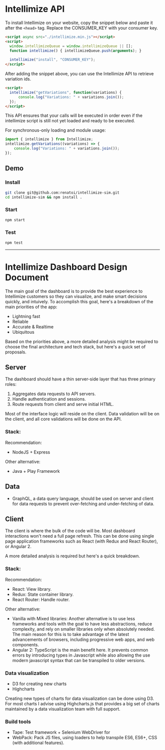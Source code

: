 # Intellimize API

To install Intellimize on your website, copy the snippet below and paste it after the `<head>` tag. Replace the CONSUMER_KEY with your consumer key.

```html
<script async src="./intellimize.min.js"></script>
<script>
  window.intellimizeQueue = window.intellimizeQueue || [];
  function intellimize() { intellimizeQueue.push(arguments); }
  
  intellimize("install", "CONSUMER_KEY");
</script>
```

After adding the snippet above, you can use the Intellimize API to retrieve variation ids.

```html
<script>
  intellimize("getVariations", function(variations) {
      console.log("Variations: " + variations.join());
  });
</script>
```

This API ensures that your calls will be executed in order even if the intellimize script is still not yet loaded and ready to be executed.

For synchronous-only loading and module usage:

```javascript
import { intellimize } from Intellimize;
intellimize.getVariations((variations) => {
    console.log("Variations: " + variations.join());
});
```

## Demo

### Install

```bash
git clone git@github.com:renatoi/intellimize-sim.git
cd intellimize-sim && npm install .
```

### Start

```bash
npm start
```

### Test

```bash
npm test
```

------------------------------------------

# Intellimize Dashboard Design Document

The main goal of the dashboard is to provide the best experience to Intellimize customers so they can visualize, and make smart decisions quickly, and intuively. To accomplish this goal, here's a breakdown of the main priorities of the app:

  * Lightning fast
  * Reliable
  * Accurate & Realtime
  * Ubiquitous

Based on the priorities above, a more detailed analysis might be required to choose the final architecture and tech stack, but here's a quick set of proposals.

## Server

The dashboard should have a thin server-side layer that has three primary roles:

1. Aggregates data requests to API servers.
2. Handle authentication and sessions.
3. Route requests from client and serve initial HTML.

Most of the interface logic will reside on the client. Data validation will be on the client, and all core validations will be done on the API.

### Stack:

Recommendation:

* NodeJS + Express

Other alternative:

* Java + Play Framework

## Data

  * GraphQL, a data query language, should be used on server and client for data requests to prevent over-fetching and under-fetching of data.

## Client

The client is where the bulk of the code will be. Most dashboard interactions won't need a full page refresh. This can be done using single page application frameworks such as React (with Redux and React Router), or Angular 2.

A more detailed analysis is required but here's a quick breakdown.

### Stack:

Recommendation:

  * React: View library.
  * Redux: State container library.
  * React Router: Handle router.

Other alternative:

  * Vanilla with Mixed libraries: Another alternative is to use less frameworks and tools with the goal to have less abstractions, reduce complexity, and rely on smaller libraries only when absolutely needed. The main reason for this is to take advantage of the latest advancements of browsers, including progressive web apps, and web components.
  * Angular 2: TypeScript is the main benefit here. It prevents common errors by introducing types in Javascript while also allowing the use modern javascript syntax that can be transpiled to older versions.

### Data visualization

  * D3 for creating new charts
  * Highcharts

Creating new types of charts for data visualization can be done using D3. For most charts I advise using Highcharts.js that provides a big set of charts maintained by a data visualization team with full support.

### Build tools

  * Tape: Test framework + Selenium WebDriver for 
  * WebPack: Pack JS files, using loaders to help transpile ES6, ES6+, CSS (with additional features).
